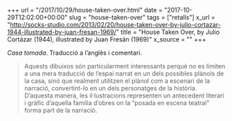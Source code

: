 +++
url = "/2017/10/29/house-taken-over.html"
date = "2017-10-29T12:02:00+00:00"
slug = "house-taken-over"
tags = ["retalls"]
x_url = "http://socks-studio.com/2013/02/20/house-taken-over-by-julio-cortazar-1944-illustrated-by-juan-fresan-1969/"
title = "House Taken Over, by Julio Cortázar (1944), illustrated by Juan Fresán (1969)"
x_source = ""
+++


*Casa tomada*. Traducció a l’anglès i comentari.

> Aquests dibuixos són particularment interessants perquè no es limiten a una mera traducció de l’espai narrat en un dels possibles plànols de la casa, sinó que realment utilitzen el plànol com a escenari de la narració, convertint-lo en un dels personatges de la història. D’aquesta manera, les il·lustracions representen un antecedent literari i gràfic d’aquella família d’obres on la “posada en escena teatral” forma part de la narració.
